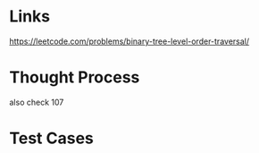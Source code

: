 # Links
https://leetcode.com/problems/binary-tree-level-order-traversal/

# Thought Process
also check 107

# Test Cases

